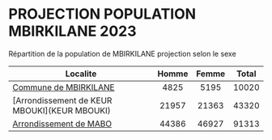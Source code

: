 # PROJECTION POPULATION MBIRKILANE 2023
	
Répartition de la population de MBIRKILANE projection selon le sexe
	
| Localite  | Homme | Femme | Total |
| --------- |:-----:|:-----:|:-----:|
| [Commune de MBIRKILANE](MBIRKILANE) | 4825 | 5195 | 10020 |
| [Arrondissement de KEUR MBOUKI](KEUR MBOUKI) | 21957 | 21363 | 43320 |
| [Arrondissement de MABO](MABO) | 44386 | 46927 | 91313 |
